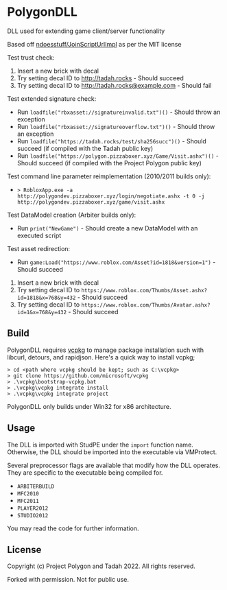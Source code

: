# PolygonDLL
DLL used for extending game client/server functionality 

Based off [ndoesstuff/JoinScriptUrlImpl](https://github.com/ndoesstuff/JoinScriptUrlImpl) as per the MIT license

Test trust check:  
1. Insert a new brick with decal  
2. Try setting decal ID to http://tadah.rocks - Should succeed  
3. Try setting decal ID to http://tadah.rocks@example.com - Should fail  

Test extended signature check:  
- Run `loadfile("rbxasset://signatureinvalid.txt")()` - Should throw an exception  
- Run `loadfile("rbxasset://signatureoverflow.txt")()` - Should throw an exception  
- Run `loadfile("https://tadah.rocks/test/sha256succ")()` - Should succeed (if compiled with the Tadah public key)
- Run `loadfile("https://polygon.pizzaboxer.xyz/Game/Visit.ashx")()` - Should succeed (if compiled with the Project Polygon public key)

Test command line parameter reimplementation (2010/2011 builds only):  
- `> RobloxApp.exe -a http://polygondev.pizzaboxer.xyz/login/negotiate.ashx -t 0 -j http://polygondev.pizzaboxer.xyz/game/visit.ashx`

Test DataModel creation (Arbiter builds only):  
- Run `print("NewGame")` - Should create a new DataModel with an executed script  

Test asset redirection:
- Run `game:Load("https://www.roblox.com/Asset?id=1818&version=1")` - Should succeed
1. Insert a new brick with decal  
2. Try setting decal ID to `https://www.roblox.com/Thumbs/Asset.ashx?id=1818&x=768&y=432` - Should succeed  
3. Try setting decal ID to `https://www.roblox.com/Thumbs/Avatar.ashx?id=1&x=768&y=432` - Should succeed  

## Build
PolygonDLL requires [vcpkg](https://github.com/microsoft/vcpkg) to manage package installation such with libcurl, detours, and rapidjson. Here's a quick way to install vcpkg;

```
> cd <path where vcpkg should be kept; such as C:\vcpkg>
> git clone https://github.com/microsoft/vcpkg
> .\vcpkg\bootstrap-vcpkg.bat
> .\vcpkg\vcpkg integrate install
> .\vcpkg\vcpkg integrate project
```

PolygonDLL only builds under Win32 for x86 architecture.

## Usage
The DLL is imported with StudPE under the `import` function name. Otherwise, the DLL should be imported into the executable via VMProtect.

Several preprocessor flags are available that modify how the DLL operates. They are specific to the executable being compiled for.
- `ARBITERBUILD`
- `MFC2010`
- `MFC2011`
- `PLAYER2012`
- `STUDIO2012`

You may read the code for further information.

## License
Copyright (c) Project Polygon and Tadah 2022. All rights reserved.

Forked with permission. Not for public use.